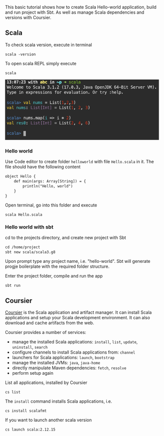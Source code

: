 This basic tutorial shows how to create Scala Hello-world application, build and run project 
with Sbt. As well as manage Scala dependencies and versions with Coursier.

## Scala

To check scala version, execute in terminal

```
scala -version
```

To open scala REPL simply execute

```
scala
```

![Workspace collage](img/scala-repl.png)

### Hello world

Use Code editor to create folder `helloworld` with file `Hello.scala` in it. The file should have the following content 

```
object Hello {
    def main(args: Array[String]) = {
        println("Hello, world")
    }
}
```

Open terminal, go into this folder and execute 

```
scala Hello.scala 
```

### Hello world with sbt

cd to the projects directory, and create new project with Sbt 

```
cd /home/project
sbt new scala/scala3.g8
```

Upon prompt type any project name, i.e. "hello-world". Sbt will generate progje boilerplate with the required folder structure.  

Enter the project folder, compile and run the app

```
sbt run 
```

## Coursier

[Coursier](https://get-coursier.io/) is the Scala application and artifact manager. It can install Scala applications and setup your Scala development environment. 
It can also download and cache artifacts from the web.  

Coursier provides a number of services:
- manage the installed Scala applications: `install`, `list`, `update`, `uninstall`, `search`
- configure channels to install Scala applications from: `channel`
- launchers for Scala applications: `launch`, `bootstrap`
- manage the installed JVMs: `java`, `java-home`
- directly manipulate Maven dependencies: `fetch`, `resolve`
- perform setup again

List all applications, installed by Coursier

```
cs list
```

The `install` command installs Scala applications, i.e. 

```
cs install scalafmt
```

If you want to launch another scala version 

```
cs launch scala:2.12.15
```
